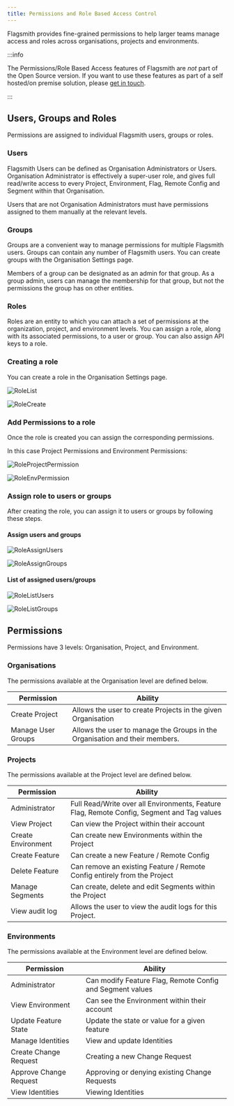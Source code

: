 ```yaml
---
title: Permissions and Role Based Access Control
---
```


Flagsmith provides fine-grained permissions to help larger teams manage access and roles across organisations, projects
and environments.

:::info

The Permissions/Role Based Access features of Flagsmith are _not_ part of the Open Source version. If you want to use
these features as part of a self hosted/on premise solution, please [get in touch](https://flagsmith.com/contact-us/).

:::

## Users, Groups and Roles

Permissions are assigned to individual Flagsmith users, groups or roles.

### Users

Flagsmith Users can be defined as Organisation Administrators or Users. Organisation Administrator is effectively a
super-user role, and gives full read/write access to every Project, Environment, Flag, Remote Config and Segment within
that Organisation.

Users that are not Organisation Administrators must have permissions assigned to them manually at the relevant levels.

### Groups

Groups are a convenient way to manage permissions for multiple Flagsmith users. Groups can contain any number of
Flagsmith users. You can create groups with the Organisation Settings page.

Members of a group can be designated as an admin for that group. As a group admin, users can manage the membership for
that group, but not the permissions the group has on other entities.

### Roles

Roles are an entity to which you can attach a set of permissions at the organization, project, and environment levels.
You can assign a role, along with its associated permissions, to a user or group. You can also assign API keys to a
role.

### Creating a role

You can create a role in the Organisation Settings page.

![RoleList](/img/roles/role-list.png)

![RoleCreate](/img/roles/role-create.png)

### Add Permissions to a role

Once the role is created you can assign the corresponding permissions.

In this case Project Permissions and Environment Permissions:

![RoleProjectPermission](/img/roles/role-project-permissions.png)

![RoleEnvPermission](/img/roles/role-env-permissions.png)

### Assign role to users or groups

After creating the role, you can assign it to users or groups by following these steps.

#### Assign users and groups

![RoleAssignUsers](/img/roles/role-assign-users.png)

![RoleAssignGroups](/img/roles/role-assign-groups.png)

#### List of assigned users/groups

![RoleListUsers](/img/roles/role-user-assigned-list.png)

![RoleListGroups](/img/roles/role-groups-assigned-list.png)

## Permissions

Permissions have 3 levels: Organisation, Project, and Environment.

### Organisations

The permissions available at the Organisation level are defined below.

| **Permission**     | **Ability**                                                                 |
| ------------------ | --------------------------------------------------------------------------- |
| Create Project     | Allows the user to create Projects in the given Organisation                |
| Manage User Groups | Allows the user to manage the Groups in the Organisation and their members. |

### Projects

The permissions available at the Project level are defined below.

| **Permission**     | **Ability**                                                                                |
| ------------------ | ------------------------------------------------------------------------------------------ |
| Administrator      | Full Read/Write over all Environments, Feature Flag, Remote Config, Segment and Tag values |
| View Project       | Can view the Project within their account                                                  |
| Create Environment | Can create new Environments within the Project                                             |
| Create Feature     | Can create a new Feature / Remote Config                                                   |
| Delete Feature     | Can remove an existing Feature / Remote Config entirely from the Project                   |
| Manage Segments    | Can create, delete and edit Segments within the Project                                    |
| View audit log     | Allows the user to view the audit logs for this Project.                                   |

### Environments

The permissions available at the Environment level are defined below.

| **Permission**         | **Ability**                                               |
| ---------------------- | --------------------------------------------------------- |
| Administrator          | Can modify Feature Flag, Remote Config and Segment values |
| View Environment       | Can see the Environment within their account              |
| Update Feature State   | Update the state or value for a given feature             |
| Manage Identities      | View and update Identities                                |
| Create Change Request  | Creating a new Change Request                             |
| Approve Change Request | Approving or denying existing Change Requests             |
| View Identities        | Viewing Identities                                        |
